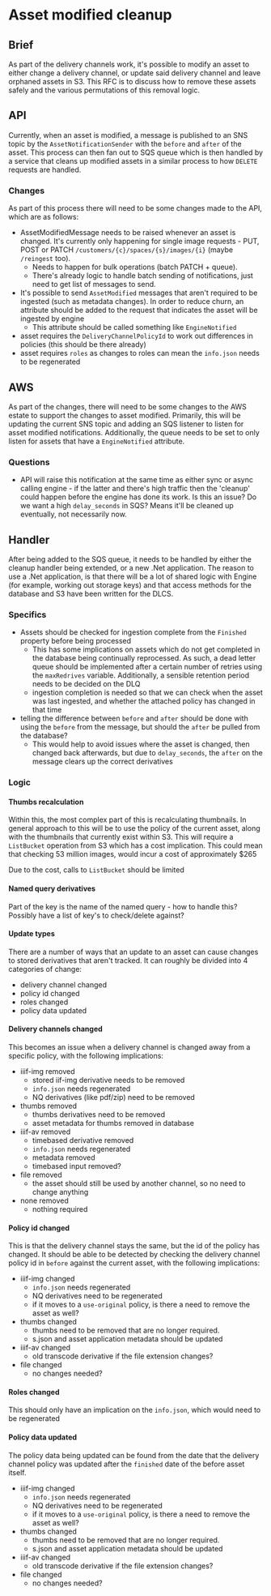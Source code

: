 # Asset modified cleanup

## Brief

As part of the delivery channels work, it's possible to modify an asset to either change a delivery channel, or update said delivery channel and leave orphaned assets in S3.  This RFC is to discuss how to remove these assets safely and the various permutations of this removal logic.

## API

Currently, when an asset is modified, a message is published to an SNS topic by the `AssetNotificationSender` with the `before` and `after` of the asset.  This process can then fan out to SQS queue which is then handled by a service that cleans up modified assets in a similar process to how `DELETE` requests are handled.

### Changes

As part of this process there will need to be some changes made to the API, which are as follows:

- AssetModifiedMessage needs to be raised whenever an asset is changed. It's currently only happening for single image requests - PUT, POST or PATCH `/customers/{c}/spaces/{s}/images/{i}` (maybe `/reingest` too).
  - Needs to happen for bulk operations (batch PATCH + queue).
  - There's already logic to handle batch sending of notifications, just need to get list of messages to send.
- It's possible to send `AssetModified` messages that aren't required to be ingested (such as metadata changes). In order to reduce churn, an attribute should be added to the request that indicates the asset will be ingested by engine
  - This attribute should be called something like `EngineNotified`
- asset requires the `DeliveryChannelPolicyId` to work out differences in policies (this should be there already)
- asset requires `roles` as changes to roles can mean the `info.json` needs to be regenerated

## AWS

As part of the changes, there will need to be some changes to the AWS estate to support the changes to asset modified.  Primarily, this will be updating the current SNS topic and adding an SQS listener to listen for asset modified notifications.  Additionally, the queue needs to be set to only listen for assets that have a `EngineNotified` attribute. 

### Questions

- API will raise this notification at the same time as either sync or async calling engine - if the latter and there's high traffic then the 'cleanup' could happen before the engine has done its work. Is this an issue? Do we want a high `delay_seconds` in SQS? Means it'll be cleaned up eventually, not necessarily now. 

## Handler

After being added to the SQS queue, it needs to be handled by either the cleanup handler being extended, or a new .Net application.  The reason to use a .Net application, is that there will be a lot of shared logic with Engine (for example, working out storage keys) and that access methods for the database and S3 have been written for the DLCS.

### Specifics

- Assets should be checked for ingestion complete from the `Finished` property before being processed
  - This has some implications on assets which do not get completed in the database being continually reprocessed.  As such, a dead letter queue should be implemented after a certain number of retries using the `maxRedrives` variable.  Additionally, a sensible retention period needs to be decided on the DLQ
  - ingestion completion is needed so that we can check when the asset was last ingested, and whether the attached policy has changed in that time
- telling the difference between `before` and `after` should be done with using the `before` from the message, but should the `after` be pulled from the database?
  - This would help to avoid issues where the asset is changed, then changed back afterwards, but due to `delay_seconds`, the `after` on the message clears up the correct derivatives

### Logic

#### Thumbs recalculation

Within this, the most complex part of this is recalculating thumbnails.  In general approach to this will be to use the policy of the current asset, along with the thumbnails that currently exist within S3.  This will require a `ListBucket` operation from S3 which has a cost implication.  This could mean that checking 53 million images, would incur a cost of approximately $265

Due to the cost, calls to `ListBucket` should be limited

#### Named query derivatives

Part of the key is the name of the named query - how to handle this?  Possibly have a list of key's to check/delete against?


#### Update types

There are a number of ways that an update to an asset can cause changes to stored derivatives that aren't tracked.  It can roughly be divided into 4 categories of change:

- delivery channel changed
- policy id changed
- roles changed
- policy data updated

#### Delivery channels changed

This becomes an issue when a delivery channel is changed away from a specific policy, with the following implications:

- iiif-img removed
  - stored iif-img derivative needs to be removed
  - `info.json` needs regenerated
  - NQ derivatives (like pdf/zip) need to be removed
- thumbs removed
  - thumbs derivatives need to be removed
  - asset metadata for thumbs removed in database
- iiif-av removed
  - timebased derivative removed
  - `info.json` needs regenerated
  - metadata removed
  - timebased input removed?
- file removed
  - the asset should still be used by another channel, so no need to change anything
- none removed
  - nothing required

#### Policy id changed

This is that the delivery channel stays the same, but the id of the policy has changed.  It should be able to be detected by checking the delivery channel policy id in `before` against the current asset, with the following implications:

- iiif-img changed
  - `info.json` needs regenerated
  - NQ derivatives need to be regenerated
  - if it moves to a `use-original` policy, is there a need to remove the asset as well?
- thumbs changed
  - thumbs need to be removed that are no longer required.
  - s.json and asset application metadata should be updated
- iiif-av changed
  - old transcode derivative if the file extension changes?
- file changed
  - no changes needed?

#### Roles changed

This should only have an implication on the `info.json`, which would need to be regenerated

#### Policy data updated

The policy data being updated can be found from the date that the delivery channel policy was updated after the `finished` date of the before asset itself. 

- iiif-img changed
  - `info.json` needs regenerated
  - NQ derivatives need to be regenerated
  - if it moves to a `use-original` policy, is there a need to remove the asset as well?
- thumbs changed
  - thumbs need to be removed that are no longer required.
  - s.json and asset application metadata should be updated
- iiif-av changed
  - old transcode derivative if the file extension changes?
- file changed
  - no changes needed?